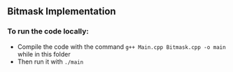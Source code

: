 ## Bitmask Implementation

### To run the code locally:
- Compile the code with the command `g++ Main.cpp Bitmask.cpp -o main` while in this folder
- Then run it with `./main`